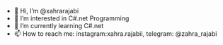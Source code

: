- 👋 Hi, I’m @xahrarajabi
- 👀 I’m interested in C#.net Programming
- 🌱 I’m currently learning C#.net
- 📫 How to reach me: instagram:xahra.rajabii, telegram: @zahra_rajabi

<!---
xahrarajabi/xahrarajabi is a ✨ special ✨ repository because its `README.md` (this file) appears on your GitHub profile.
You can click the Preview link to take a look at your changes.
--->
